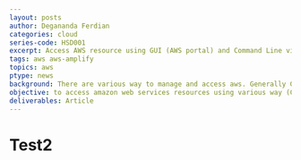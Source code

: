```yaml
---
layout: posts
author: Degananda Ferdian
categories: cloud
series-code: HSD001
excerpt: Access AWS resource using GUI (AWS portal) and Command Line via AWS CLI and granted
tags: aws aws-amplify
topics: aws
ptype: news
background: There are various way to manage and access aws. Generally GUI access is easier but CLI access is simpler. Lets see the difference
objective: to access amazon web services resources using various way (CLI and GUI)
deliverables: Article
---
```


# Test2
